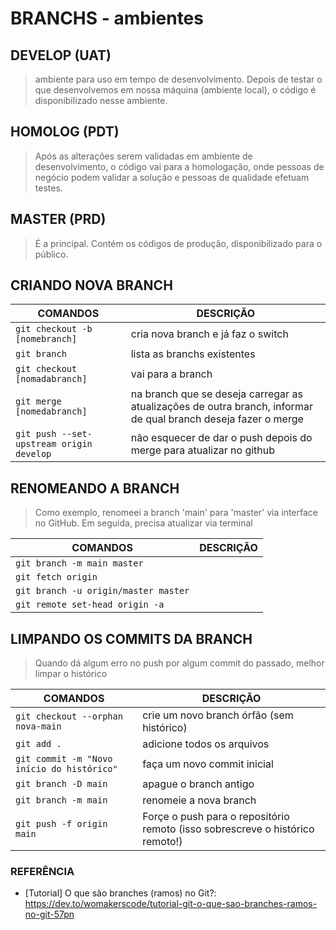 # BRANCHS - ambientes
## DEVELOP (UAT)
> ambiente para uso em tempo de desenvolvimento. Depois de testar o que desenvolvemos em nossa máquina (ambiente local), o código é disponibilizado nesse ambiente.

## HOMOLOG (PDT)
> Após as alterações serem validadas em ambiente de desenvolvimento, o código vai para a homologação, onde pessoas de negócio podem validar a solução e pessoas de qualidade efetuam testes.

## MASTER (PRD)
> É a principal. Contém os códigos de produção, disponibilizado para o público.

## CRIANDO NOVA BRANCH

|COMANDOS| DESCRIÇÃO |
|--|--|
| `git checkout -b [nomebranch]` | cria nova branch e já faz o switch |
| `git branch` | lista as branchs existentes |
| `git checkout [nomadabranch]` | vai para a branch |
| `git merge [nomedabranch]`| na branch que se deseja carregar as atualizações de outra branch, informar de qual branch deseja fazer o merge|
| `git push --set-upstream origin develop` | não esquecer de dar o push depois do merge para atualizar no github |

## RENOMEANDO A BRANCH
> Como exemplo, renomeei a branch 'main' para 'master' via interface no GitHub. Em seguida, precisa atualizar via terminal

| COMANDOS | DESCRIÇÃO |
|--|--|
| `git branch -m main master` |  |
| `git fetch origin` |  |
| `git branch -u origin/master master` |  |
| `git remote set-head origin -a` |  |

## LIMPANDO OS COMMITS DA BRANCH
> Quando dá algum erro no push por algum commit do passado, melhor limpar o histórico

| COMANDOS | DESCRIÇÃO |
|--|--|
| `git checkout --orphan nova-main` | crie um novo branch órfão (sem histórico) |
| `git add .` | adicione todos os arquivos |
| `git commit -m "Novo início do histórico"` | faça um novo commit inicial |
| `git branch -D main` | apague o branch antigo |
| `git branch -m main` | renomeie a nova branch |
| `git push -f origin main` | Forçe o push para o repositório remoto (isso sobrescreve o histórico remoto!) |

### REFERÊNCIA
- [Tutorial] O que são branches (ramos) no Git?: https://dev.to/womakerscode/tutorial-git-o-que-sao-branches-ramos-no-git-57pn
